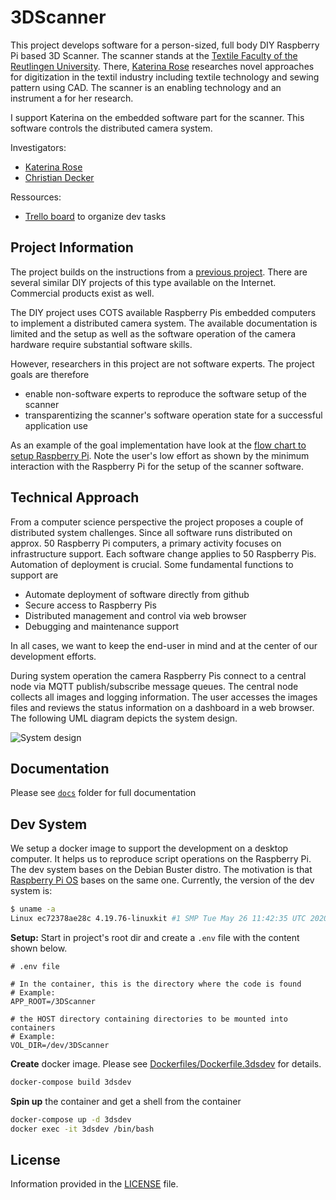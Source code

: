 # 3DScanner

This project develops software for a person-sized, full body DIY Raspberry Pi based 3D Scanner. The scanner stands at the [Textile Faculty of the Reutlingen University](https://www.td.reutlingen-university.de/en/startseite-englisch/). There, [Katerina Rose](https://www.td.reutlingen-university.de/fakultaet/ansprechpartner/lehre/#Katerina-Rose) researches novel approaches for digitization in the textil industry including textile technology and sewing pattern using CAD. The scanner is an enabling technology and an instrument a for her research. 

I support Katerina on the embedded software part for the scanner. This software controls the distributed camera system.

Investigators:

* [Katerina Rose](https://www.td.reutlingen-university.de/fakultaet/ansprechpartner/lehre/#Katerina-Rose)
* [Christian Decker](cdeck3r.com)

Ressources:

* [Trello board](https://trello.com/b/CqnWyFS4) to organize dev tasks

## Project Information

The project builds on the instructions from a [previous project](https://www.instructables.com/Multiple-Raspberry-PI-3D-Scanner/). There are several similar DIY projects of this type available on the Internet. Commercial products exist as well. 

The DIY project uses COTS available Raspberry Pis embedded computers to implement a distributed camera system. The available documentation is limited and the setup as well as the software operation of the camera hardware require substantial software skills.

However, researchers in this project are not software experts. The project goals are therefore

* enable non-software experts to reproduce the software setup of the scanner 
* transparentizing the scanner's software operation state for a successful application use

As an example of the goal implementation have look at the [flow chart to setup Raspberry Pi](https://github.com/cdeck3r/3DScanner/blob/master/docs/raspi_setup_process.md). Note the user's low effort as shown by the minimum interaction with the Raspberry Pi for the setup of the scanner software. 

## Technical Approach

From a computer science perspective the project proposes a couple of distributed system challenges. Since all software runs distributed on approx. 50 Raspberry Pi computers, a primary activity focuses on infrastructure support. Each software change applies to 50 Raspberry Pis. Automation of deployment is crucial. Some fundamental functions to support are 

* Automate deployment of software directly from github
* Secure access to Raspberry Pis
* Distributed management and control via web browser 
* Debugging and maintenance support

In all cases, we want to keep the end-user in mind and at the center of our development efforts.

During system operation the camera Raspberry Pis connect to a central node via MQTT publish/subscribe message queues. The central node collects all images and logging information. The user accesses the images files and reviews the status information on a dashboard in a web browser. The following UML diagram depicts the system design. 

![System design](http://www.plantuml.com/plantuml/png/3SV13S8m30NGLM21-D0RPpPW01H-h3QYSIhxMy3szFJqhjsmPzFq_RAHHzn4l7xAshdbAqCTqwZ6WZa4JV5UN9Rx0zLCNKODdhI941pF-9qTJQElLlZb7m00)

## Documentation

Please see [`docs`](docs) folder for full documentation 

## Dev System

We setup a docker image to support the development on a desktop computer. It helps us to reproduce script operations on the Raspberry Pi. The dev system bases on the Debian Buster distro. The motivation is that [Raspberry Pi OS](https://en.wikipedia.org/wiki/Raspberry_Pi_OS) bases on the same one. Currently, the version of the dev system is:

```bash
$ uname -a
Linux ec72378ae28c 4.19.76-linuxkit #1 SMP Tue May 26 11:42:35 UTC 2020 x86_64 GNU/Linux
```

**Setup:** Start in project's root dir and create a `.env` file with the content shown below.
```
# .env file

# In the container, this is the directory where the code is found
# Example:
APP_ROOT=/3DScanner

# the HOST directory containing directories to be mounted into containers
# Example:
VOL_DIR=/dev/3DScanner
```

**Create** docker image. Please see [Dockerfiles/Dockerfile.3dsdev](https://github.com/cdeck3r/3DScanner/blob/master/Dockerfiles/Dockerfile.3dsdev) for details.
```bash
docker-compose build 3dsdev 
```

**Spin up** the container and get a shell from the container
```bash
docker-compose up -d 3dsdev
docker exec -it 3dsdev /bin/bash
```

## License

Information provided in the [LICENSE](LICENSE) file.
